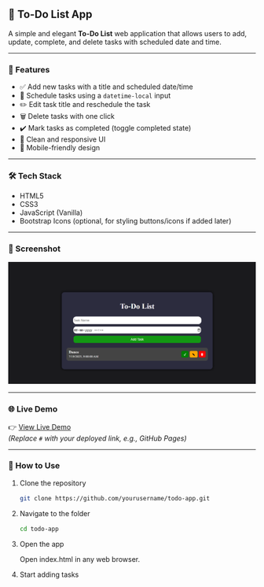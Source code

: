 ## 📝 To-Do List App

A simple and elegant **To-Do List** web application that allows users to add, update, complete, and delete tasks with scheduled date and time.

---

### 🚀 Features

- ✅ Add new tasks with a title and scheduled date/time
- 📅 Schedule tasks using a `datetime-local` input
- ✏️ Edit task title and reschedule the task
- 🗑️ Delete tasks with one click
- ✔️ Mark tasks as completed (toggle completed state)
- 🎨 Clean and responsive UI
- 📱 Mobile-friendly design

---

### 🛠️ Tech Stack

- HTML5  
- CSS3  
- JavaScript (Vanilla)  
- Bootstrap Icons (optional, for styling buttons/icons if added later)

---

### 📸 Screenshot

![Screenshot](/to-do-list.png)

---

### 🌐 Live Demo

👉 [View Live Demo](#)  
*(Replace `#` with your deployed link, e.g., GitHub Pages)*

---

### 🧾 How to Use

1. Clone the repository
   ```bash
   git clone https://github.com/yourusername/todo-app.git

2. Navigate to the folder

   ```bash
   cd todo-app

3. Open the app

   Open index.html in any web browser.

4. Start adding tasks
